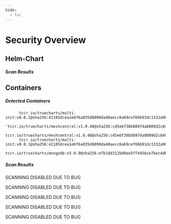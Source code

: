 ```yaml
---
hide:
  - toc
---
```


# Security Overview

<link href="https://truecharts.org/_static/trivy.css" type="text/css" rel="stylesheet" />

## Helm-Chart

##### Scan Results


## Containers

##### Detected Containers

          tccr.io/truecharts/multi-init:v0.0.1@sha256:41185dcea1e6f6a035d8090da40aecc6a69cef66b91dc1332a90c9d22861d367
          'tccr.io/truecharts/meshcentral:v1.0.48@sha256:c45e6f36b88974a8889d2c849c0295c3fc7d9ffe880956bff6e53e822a92be03'
          tccr.io/truecharts/meshcentral:v1.0.48@sha256:c45e6f36b88974a8889d2c849c0295c3fc7d9ffe880956bff6e53e822a92be03
          tccr.io/truecharts/multi-init:v0.0.1@sha256:41185dcea1e6f6a035d8090da40aecc6a69cef66b91dc1332a90c9d22861d367
          tccr.io/truecharts/mongodb:v5.0.9@sha256:efb18d312bd0ee5ff4456ce7bec4d64a9895d7a4dfb01e42a9e5c0994430c1c2

##### Scan Results

SCANNING DISABLED DUE TO BUG

SCANNING DISABLED DUE TO BUG

SCANNING DISABLED DUE TO BUG

SCANNING DISABLED DUE TO BUG

SCANNING DISABLED DUE TO BUG
